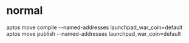 # normal
aptos move compile --named-addresses launchpad_war_coin=default
aptos move publish --named-addresses launchpad_war_coin=default
